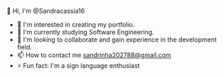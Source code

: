 👋 Hi, I'm @Sandracassia16
- 👀 I'm interested in creating my portfolio.
- 🌱 I'm currently studying Software Engineering.
- 💞️ I'm looking to collaborate and gain experience in the development field.
- 📫 How to contact me sandrinha202788@gmail.com
- ⚡ Fun fact: I'm a sign language enthusiast

<!---
Sandracassia16/Sandracassia16 is a ✨ special ✨ repository because its `README.md` (this file) appears on your GitHub profile.
You can click the Preview link to take a look at your changes.
--->
